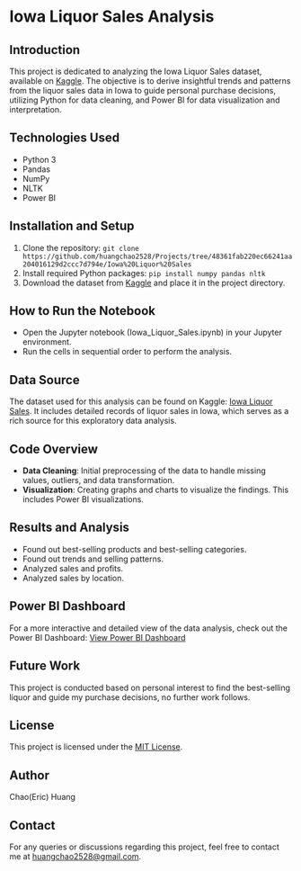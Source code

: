 # Iowa Liquor Sales Analysis

## Introduction
This project is dedicated to analyzing the Iowa Liquor Sales dataset, available on [Kaggle](https://www.kaggle.com/datasets/residentmario/iowa-liquor-sales). The objective is to derive insightful trends and patterns from the liquor sales data in Iowa to guide personal purchase decisions, utilizing Python for data cleaning, and Power BI for data visualization and interpretation.

## Technologies Used
- Python 3
- Pandas
- NumPy
- NLTK
- Power BI

## Installation and Setup
1. Clone the repository:
```git clone https://github.com/huangchao2528/Projects/tree/48361fab220ec66241aa204016129d2ccc7d794e/Iowa%20Liquor%20Sales```
2. Install required Python packages:
```pip install numpy pandas nltk```
3. Download the dataset from [Kaggle](https://www.kaggle.com/datasets/residentmario/iowa-liquor-sales) and place it in the project directory.

## How to Run the Notebook
- Open the Jupyter notebook (Iowa_Liquor_Sales.ipynb) in your Jupyter environment.
- Run the cells in sequential order to perform the analysis.

## Data Source
The dataset used for this analysis can be found on Kaggle: [Iowa Liquor Sales](https://www.kaggle.com/datasets/residentmario/iowa-liquor-sales). It includes detailed records of liquor sales in Iowa, which serves as a rich source for this exploratory data analysis.

## Code Overview
- **Data Cleaning**: Initial preprocessing of the data to handle missing values, outliers, and data transformation.
- **Visualization**: Creating graphs and charts to visualize the findings. This includes Power BI visualizations.

## Results and Analysis
- Found out best-selling products and best-selling categories.
- Found out trends and selling patterns.
- Analyzed sales and profits.
- Analyzed sales by location.

## Power BI Dashboard

For a more interactive and detailed view of the data analysis, check out the Power BI Dashboard:
[View Power BI Dashboard](https://app.powerbi.com/view?r=eyJrIjoiNTYyMGE2NjEtZjljMy00YTcwLWI2NDktM2I2MWM1YTFkMGQ4IiwidCI6ImI2MzhkNGMwLTBiOTItNDE0Ni05MzRkLWE0NmMwMGJmMGJlZSJ9)

## Future Work
This project is conducted based on personal interest to find the best-selling liquor and guide my purchase decisions, no further work follows.

## License
This project is licensed under the [MIT License](LICENSE).

## Author
Chao(Eric) Huang

## Contact
For any queries or discussions regarding this project, feel free to contact me at <huangchao2528@gmail.com>.
